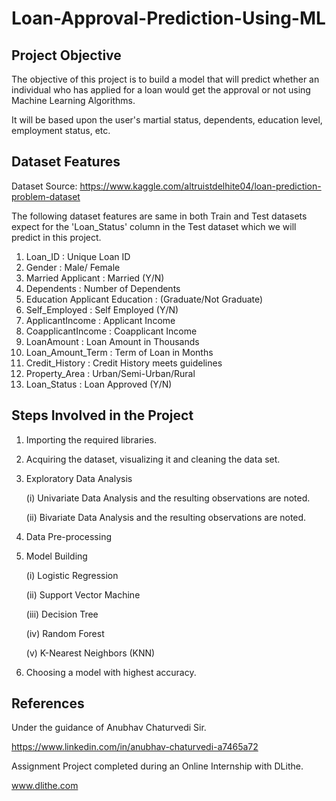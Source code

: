 # Loan-Approval-Prediction-Using-ML

## Project Objective

The objective of this project is to build a model that will predict whether an individual who has applied for a loan would get the approval or not using Machine Learning Algorithms.

It will be based upon the user's martial status, dependents, education level, employment status, etc.

## Dataset Features

Dataset Source: https://www.kaggle.com/altruistdelhite04/loan-prediction-problem-dataset

The following dataset features are same in both Train and Test datasets expect for the 'Loan_Status' column in the Test dataset which we will predict in this project.

1. Loan_ID : Unique Loan ID
2. Gender : Male/ Female
3. Married Applicant : Married (Y/N)
4. Dependents : Number of Dependents
5. Education Applicant Education : (Graduate/Not Graduate)
6. Self_Employed : Self Employed (Y/N)
7. ApplicantIncome : Applicant Income
8. CoapplicantIncome : Coapplicant Income
9. LoanAmount : Loan Amount in Thousands
10. Loan_Amount_Term : Term of Loan in Months
11. Credit_History : Credit History meets guidelines
12. Property_Area : Urban/Semi-Urban/Rural
13. Loan_Status : Loan Approved (Y/N)

## Steps Involved in the Project

1. Importing the required libraries.
2. Acquiring the dataset, visualizing it and cleaning the data set.
3. Exploratory Data Analysis

   (i) Univariate Data Analysis and the resulting observations are noted.
   
   (ii) Bivariate Data Analysis and the resulting observations are noted.

4. Data Pre-processing
5. Model Building

   (i) Logistic Regression
   
   (ii) Support Vector Machine
   
   (iii) Decision Tree
   
   (iv) Random Forest
   
   (v) K-Nearest Neighbors (KNN)
  
6. Choosing a model with highest accuracy.

## References

Under the guidance of Anubhav Chaturvedi Sir.

https://www.linkedin.com/in/anubhav-chaturvedi-a7465a72


Assignment Project completed during an Online Internship with DLithe.

www.dlithe.com
